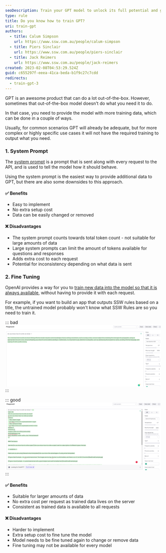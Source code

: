 ```yaml
---
seoDescription: Train your GPT model to unlock its full potential and generate accurate responses for complex or highly specific use cases.
type: rule
title: Do you know how to train GPT?
uri: train-gpt
authors:
  - title: Calum Simpson
    url: https://www.ssw.com.au/people/calum-simpson
  - title: Piers Sinclair
    url: https://www.ssw.com.au/people/piers-sinclair
  - title: Jack Reimers
    url: https://www.ssw.com.au/people/jack-reimers
created: 2023-02-08T04:53:29.524Z
guid: c655297f-eeea-41ca-beda-b1f9c27c7cdd
redirects:
  - train-gpt-3
---
```


GPT is an awesome product that can do a lot out-of-the-box. However, sometimes that out-of-the-box model doesn't do what you need it to do.

In that case, you need to provide the model with more training data, which can be done in a couple of ways.

<!--endintro-->

Usually, for common scenarios GPT will already be adequate, but for more complex or highly specific use cases it will not have the required training to output what you need.

### 1. System Prompt

The [system prompt](//use-system-prompt) is a prompt that is sent along with every request to the API, and is used to tell the model how it should behave.

Using the system prompt is the easiest way to provide additional data to GPT, but there are also some downsides to this approach.

#### ✅ Benefits

- Easy to implement
- No extra setup cost
- Data can be easily changed or removed

#### ❌ Disadvantages

- The system prompt counts towards total token count - not suitable for large amounts of data
- Large system prompts can limit the amount of tokens available for questions and responses
- Adds extra cost to each request
- Potential for inconsistency depending on what data is sent

### 2. Fine Tuning

OpenAI provides a way for you to [train new data into the model so that it is always available](https://labelbox.com/guides/how-to-train-a-chatbot/), without having to provide it with each request.

For example, if you want to build an app that outputs SSW rules based on a title, the untrained model probably won't know what SSW Rules are so you need to train it.

::: bad
![Figure: Bad example - The untrained GPT model doesn't know what format to create a rule in](untrainedgpt3badexample.png.png)
:::

::: good
![Figure: Good example - The trained GPT model knows how to format the rule, and the style rules are written in](trainedgpt3goodexample.png)
:::

#### ✅ Benefits

- Suitable for larger amounts of data
- No extra cost per request as trained data lives on the server
- Consistent as trained data is available to all requests

#### ❌ Disadvantages

- Harder to implement
- Extra setup cost to fine tune the model
- Model needs to be fine tuned again to change or remove data
- Fine tuning may not be available for every model
